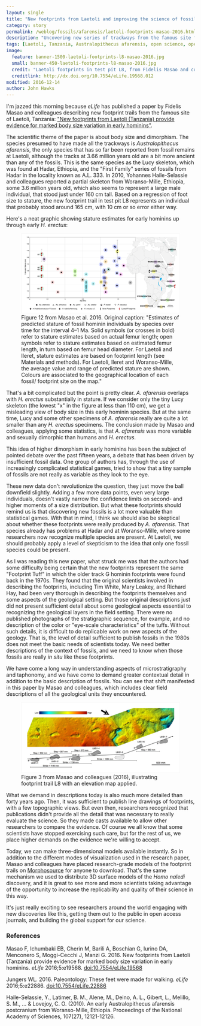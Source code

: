 ```yaml
---
layout: single
title: "New footprints from Laetoli and improving the science of fossil context"
category: story
permalink: /weblog/fossils/afarensis/laetoli-footprints-masao-2016.html
description: "Uncovering new series of trackways from the famous site forty years later shows how better records and excavation practices are necessary to move the science forward."
tags: [Laetoli, Tanzania, Australopithecus afarensis, open science, open access]
image:
  feature: banner-1500-laetoli-footprints-l8-masao-2016.jpg
  small: banner-450-laetoli-footprints-l8-masao-2016.jpg
  credit: "Laetoli footprints in test pit L8, from Fidelis Masao and colleagues (2016). CC-BY"
  creditlink: http://dx.doi.org/10.7554/eLife.19568.012
modified: 2016-12-14
author: John Hawks
---
```



I'm jazzed this morning because <em>eLife</em> has published a paper by Fidelis Masao and colleagues describing new footprint trails from the famous site of Laetoli, Tanzania: <a href="http://dx.doi.org/10.7554/eLife.19568">"New footprints from Laetoli (Tanzania) provide evidence for marked body size variation in early hominins"</a>.

The scientific theme of the paper is about body size and dimorphism. The species presumed to have made all the trackways is <em>Australopithecus afarensis</em>, the only species that has so far been reported from fossil remains at Laetoli, although the tracks at 3.66 million years old are a bit more ancient than any of the fossils. This is the same species as the Lucy skeleton, which was found at Hadar, Ethiopia, and the "First Family" series of fossils from Hadar in the locality known as A.L. 333. In 2010, Yohannes Haile-Selassie and colleagues reported a partial skeleton from Woranso-Mille, Ethiopia, some 3.6 million years old, which also seems to represent a large male individual, that stood just under 160 cm tall. Based on a regression of foot size to stature, the new footprint trail in test pit L8 represents an individual that probably stood around 165 cm, with 10 cm or so error either way.

Here's a neat graphic showing stature estimates for early hominins up through early <em>H. erectus</em>:

<figure>
<img src="/images/stature-early-hominins-masao-2016.png" alt="Stature estimates for early hominins from Masao et al. 2016" />
<figcaption>Figure 12 from Masao et al. 2016. Original caption: "Estimates of predicted stature of fossil hominin individuals by species over time for the interval 4–1 Ma. Solid symbols (or crosses in bold) refer to stature estimates based on actual femur length; open symbols refer to stature estimates based on estimated femur length, in turn based on femur head diameter. For Laetoli and Ileret, stature estimates are based on footprint length (see Materials and methods). For Laetoli, Ileret and Woranso-Mille, the average value and range of predicted stature are shown. Colours are associated to the geographical location of each fossil/ footprint site on the map."</figcaption>

</figure>

That's a bit complicated but the point is pretty clear. <em>A. afarensis</em> overlaps with <em>H. erectus</em> substantially in stature. If we consider only the tiny Lucy skeleton (the lowest "x" in the figure at less than 110 cm), we get a misleading view of body size in this early hominin species. But at the same time, Lucy and some other specimens of <em>A. afarensis</em> really are quite a lot smaller than any <em>H. erectus</em> specimens. The conclusion made by Masao and colleagues, applying some statistics, is that <em>A. afarensis</em> was more variable and sexually dimorphic than humans and <em>H. erectus</em>.

This idea of higher dimorphism in early hominins has been the subject of pointed debate over the past fifteen years, a debate that has been driven by insufficient fossil data. One group of authors has, through the use of increasingly complicated statistical games, tried to show that a tiny sample of fossils are not really as variable as they look to the eye.

These new data don't revolutionize the question, they just move the ball downfield slightly. Adding a few more data points, even very large individuals, doesn't vastly narrow the confidence limits on second- and higher moments of a size distribution. But what these footprints should remind us is that discovering new fossils is a lot more valuable than statistical games. With that in mind, I think we should also be skeptical about whether these footprints were really produced by <em>A. afarensis</em>. That species already has problems at Hadar and at Woranso-Mille, where some researchers now recognize multiple species are present. At Laetoli, we should probably apply a level of skepticism to the idea that only one fossil species could be present.

As I was reading this new paper, what struck me was that the authors had some difficulty being certain that the new footprints represent the same "Footprint Tuff" in which the older track G hominin footprints were found back in the 1970s. They found that the original scientists involved in describing the footprints, including Tim White, Mary Leakey, and Richard Hay, had been very thorough in describing the footprints themselves and some aspects of the geological setting. But those original descriptions just did not present sufficient detail about some geological aspects essential to recognizing the geological layers in the field setting. There were no published photographs of the stratigraphic sequence, for example, and no description of the color or "eye-scale characteristics" of the tuffs. Without such details, it is difficult to do replicable work on new aspects of the geology. That is, the level of detail sufficient to publish fossils in the 1980s does not meet the basic needs of scientists today. We need better descriptions of the context of fossils, and we need to know when those fossils are really <em>in situ</em> like these footprints.

We have come a long way in understanding aspects of microstratigraphy and taphonomy, and we have come to demand greater contextual detail in addition to the basic description of fossils. You can see that shift manifested in this paper by Masao and colleagues, which includes clear field descriptions of all the geological units they encountered.

<figure>
<img src="/images/laetoli-footprints-heatmap-masao-2016.png" alt="Figure 3 from Masao and colleagues 2016" />
<figcaption>Figure 3 from Masao and colleagues (2016), illustrating footprint trail L8 with an elevation map applied. </figcaption>
</figure>

What we demand in descriptions today is also much more detailed than forty years ago. Then, it was sufficient to publish line drawings of footprints, with a few topographic views. But even then, researchers recognized that publications didn't provide all the detail that was necessary to really evaluate the science. So they made casts available to allow other researchers to compare the evidence. Of course we all know that some scientists have stopped exercising such care, but for the rest of us, we place higher demands on the evidence we're willing to accept.

Today, we can make three-dimensional models available instantly. So in addition to the different modes of visualization used in the research paper, Masao and colleagues have placed research-grade models of the footprint trails on <a href="http://morphosource.org">Morphosource</a> for anyone to download. That's the same mechanism we used to distribute 3D surface models of the <em>Homo naledi</em> discovery, and it is great to see more and more scientists taking advantage of the opportunity to increase the replicability and quality of their science in this way.

It's just really exciting to see researchers around the world engaging with new discoveries like this, getting them out to the public in open access journals, and building the global support for our science.



### References

<p class="cite">Masao F, Ichumbaki EB, Cherin M, Barili A, Boschian G, Iurino DA, Menconero S, Moggi-Cecchi J, Manzi G. 2016. New footprints from Laetoli (Tanzania) provide evidence for marked body size variation in early hominins. <em>eLife</em> 2016;5:e19568. <a href="http://dx.doi.org/10.7554/eLife.19568">doi:10.7554/eLife.19568</a></p>

<p class="cite">Jungers WL. 2016. Paleontology: These feet were made for walking. <em>eLife</em> 2016;5:e22886. <a href="http://dx.doi.org/10.7554/eLife.22886">doi:10.7554/eLife.22886</a></p>

<p class="cite">Haile-Selassie, Y., Latimer, B. M., Alene, M., Deino, A. L., Gibert, L., Melillo, S. M., ... & Lovejoy, C. O. (2010). An early Australopithecus afarensis postcranium from Woranso-Mille, Ethiopia. Proceedings of the National Academy of Sciences, 107(27), 12121-12126.</p>
